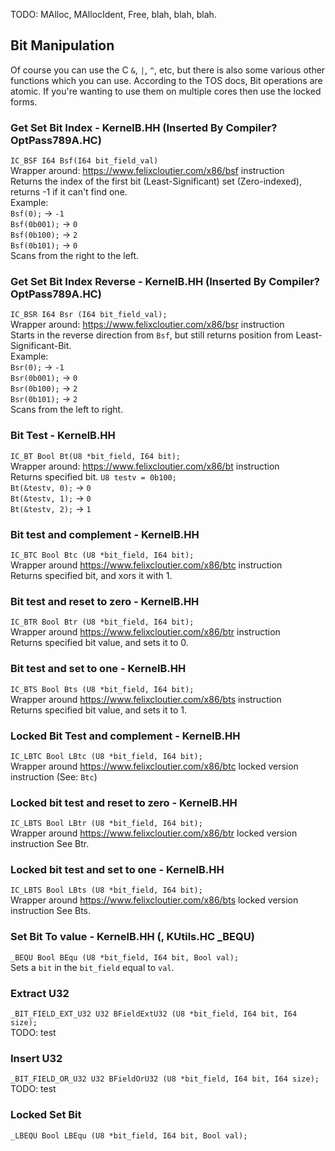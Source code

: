 TODO: MAlloc, MAllocIdent, Free, blah, blah, blah.

## Bit Manipulation
Of course you can use the C `&`, `|`, `^`, etc, but there is also some various other functions which you can use. According to the TOS docs, Bit operations are atomic. If you're wanting to use them on multiple cores then use the locked forms.

### Get Set Bit Index - KernelB.HH (Inserted By Compiler? OptPass789A.HC)
`IC_BSF I64 Bsf(I64 bit_field_val)`  
Wrapper around: https://www.felixcloutier.com/x86/bsf instruction  
Returns the index of the first bit (Least-Significant) set (Zero-indexed), returns -1 if it can't find one.  
Example:  
`Bsf(0);` -> `-1`  
`Bsf(0b001);` -> `0`  
`Bsf(0b100);` -> `2`  
`Bsf(0b101);` -> `0`  
Scans from the right to the left.  
### Get Set Bit Index Reverse - KernelB.HH (Inserted By Compiler? OptPass789A.HC)
`IC_BSR I64 Bsr (I64 bit_field_val);`  
Wrapper around: https://www.felixcloutier.com/x86/bsr instruction  
Starts in the reverse direction from `Bsf`, but still returns position from Least-Significant-Bit.  
Example:  
`Bsr(0);` -> `-1`  
`Bsr(0b001);` -> `0`  
`Bsr(0b100);` -> `2`  
`Bsr(0b101);` -> `2`  
Scans from the left to right.
### Bit Test - KernelB.HH
`IC_BT Bool Bt(U8 *bit_field, I64 bit);`  
Wrapper around: https://www.felixcloutier.com/x86/bt instruction  
Returns specified bit.
`U8 testv = 0b100;`  
`Bt(&testv, 0);` -> `0`  
`Bt(&testv, 1);` -> `0`  
`Bt(&testv, 2);` -> `1`

### Bit test and complement - KernelB.HH
`IC_BTC Bool Btc (U8 *bit_field, I64 bit);`  
Wrapper around https://www.felixcloutier.com/x86/btc instruction  
Returns specified bit, and xors it with 1.  

### Bit test and reset to zero - KernelB.HH
`IC_BTR Bool Btr (U8 *bit_field, I64 bit);`  
Wrapper around https://www.felixcloutier.com/x86/btr instruction  
Returns specified bit value, and sets it to 0.  

### Bit test and set to one - KernelB.HH
`IC_BTS Bool Bts (U8 *bit_field, I64 bit);`  
Wrapper around https://www.felixcloutier.com/x86/bts instruction  
Returns specified bit value, and sets it to 1.  

### Locked Bit Test and complement - KernelB.HH
`IC_LBTC Bool LBtc (U8 *bit_field, I64 bit);`  
Wrapper around https://www.felixcloutier.com/x86/btc locked version instruction
(See: `Btc`)

### Locked bit test and reset to zero - KernelB.HH
`IC_LBTS Bool LBtr (U8 *bit_field, I64 bit);`  
Wrapper around https://www.felixcloutier.com/x86/btr locked version instruction
See Btr.  

### Locked bit test and set to one - KernelB.HH
`IC_LBTS Bool LBts (U8 *bit_field, I64 bit);`  
Wrapper around https://www.felixcloutier.com/x86/bts locked version instruction
See Bts.  

### Set Bit To value - KernelB.HH (, KUtils.HC _BEQU)
`_BEQU Bool BEqu (U8 *bit_field, I64 bit, Bool val);`  
Sets a `bit` in the `bit_field` equal to `val`.

### Extract U32
`_BIT_FIELD_EXT_U32 U32 BFieldExtU32 (U8 *bit_field, I64 bit, I64 size);`  
TODO: test

### Insert U32
`_BIT_FIELD_OR_U32 U32 BFieldOrU32 (U8 *bit_field, I64 bit, I64 size);`  
TODO: test

### Locked Set Bit
`_LBEQU Bool LBEqu (U8 *bit_field, I64 bit, Bool val);`
